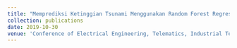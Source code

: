 ```yaml
---
title: "Memprediksi Ketinggian Tsunami Menggunakan Random Forest Regressor"
collection: publications
date: 2019-10-30
venue: 'Conference of Electrical Engineering, Telematics, Industrial Technology, and Creative Media (CENTIVE)'
---
```


